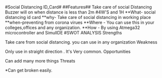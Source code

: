 #Social Distancing ID_Card#
##Features##
Take care of social Distancing
Buzzer will on when distance is less than 2m
#4W'S and 1H
**What- social distancing id card 
**why- Take care of social distancing in working place
**when-preventing from corona virues
**Where - You can use this in your colleges,offices and any organization.
**How - By using Atmega32 microcontroller and SimulIDE
#SWOT ANALYSIS
Strengths

Take care from social distancing.
you can use in any organization
Weakness

Only use in  straight direction .
It's Very common.
Opportunities

Can add many more things
Threats

*Can get broken easily.


